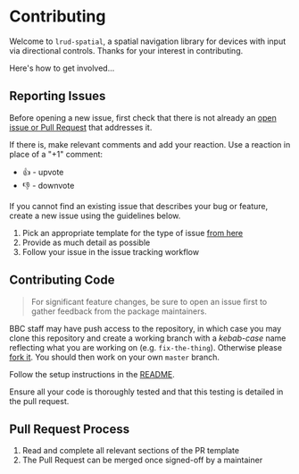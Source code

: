 # Contributing

Welcome to `lrud-spatial`, a spatial navigation library for devices with input via directional controls. Thanks for your interest in contributing.

Here's how to get involved...

## Reporting Issues
Before opening a new issue, first check that there is not already an [open issue or Pull Request](https://github.com/bbc/lrud-spatial/issues?utf8=%E2%9C%93&q=is%3Aopen) that addresses it.

If there is, make relevant comments and add your reaction. Use a reaction in place of a "+1" comment:
* 👍 - upvote
* 👎 - downvote

If you cannot find an existing issue that describes your bug or feature, create a new issue using the guidelines below.

1. Pick an appropriate template for the type of issue [from here](https://github.com/bbc/lrud-spatial/issues/choose)
2. Provide as much detail as possible
3. Follow your issue in the issue tracking workflow

## Contributing Code
> For significant feature changes, be sure to open an issue first to gather feedback from the package maintainers.

BBC staff may have push access to the repository, in which case you may clone this repository and create a working branch with a _kebab-case_ name reflecting what you are working on (e.g. `fix-the-thing`). Otherwise please [fork it](https://help.github.com/en/articles/fork-a-repo). You should then work on your own `master` branch.

Follow the setup instructions in the [README](../README.md).

Ensure all your code is thoroughly tested and that this testing is detailed in the pull request.

## Pull Request Process
1. Read and complete all relevant sections of the PR template
2. The Pull Request can be merged once signed-off by a maintainer
